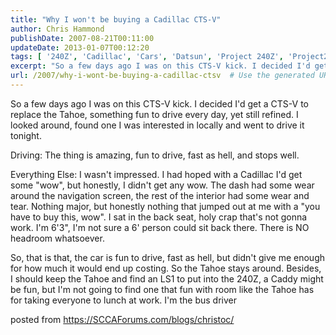 ```yaml
---
title: "Why I won't be buying a Cadillac CTS-V"
author: Chris Hammond
publishDate: 2007-08-21T00:11:00
updateDate: 2013-01-07T00:12:20
tags: [ '240Z', 'Cadillac', 'Cars', 'Datsun', 'Project 240Z', 'Project240z', 'Project240Zcom', 'The Good' ]
excerpt: "So a few days ago I was on this CTS-V kick. I decided I'd get a CTS-V to replace the Tahoe, something fun to drive every day, yet still refined. I looked around, found one I was interested in locally and went to drive it tonight. Driving: The thing is amazing, fun to drive, fast as hell, and stops well. Everything Else: I wasn't impressed. I had hoped with a Cadillac I'd get some \"wow\", but honestly, I didn't get any wow. The dash had some wear around the navigation screen, the rest of the interior had some wear and tear. Nothing major, but honestly nothing that jumped out at me with a \"you have to buy this, wow\". I sat in the back seat, holy crap that's not gonna work. I'm 6'3\", I'm not sure a 6' person could sit back there. There is NO headroom whatsoever. So, that is that, the car is fun to drive, fast as hell, but didn't give me enough for how much it would end up costing. So the Tahoe stays around. Besides, I should keep the Tahoe and find an LS1 to put into the 240Z, a Caddy might be fun, but I'm not going to find one that fun with room like the Tahoe has for taking everyone to lunch at work. I'm the bus driver posted from..."
url: /2007/why-i-wont-be-buying-a-cadillac-ctsv  # Use the generated URL with year
---
```

<P>So a few days ago I was on this CTS-V kick. I decided I'd get a CTS-V to replace the Tahoe, something fun to drive every day, yet still refined. I looked around, found one I was interested in locally and went to drive it tonight.</P> <P>Driving: The thing is amazing, fun to drive, fast as hell, and stops well.</P> <P>Everything Else: I wasn't impressed. I had hoped with a Cadillac I'd get some "wow", but honestly, I didn't get any wow. The dash had some wear around the navigation screen, the rest of the interior had some wear and tear. Nothing major, but honestly nothing that jumped out at me with a "you have to buy this, wow". I sat in the back seat, holy crap that's not gonna work. I'm 6'3", I'm not sure a 6' person could sit back there. There is NO headroom whatsoever.</P> <P>So, that is that, the car is fun to drive, fast as hell, but didn't give me enough for how much it would end up costing. So the Tahoe stays around. Besides, I should keep the Tahoe and find an LS1 to put into the 240Z, a Caddy might be fun, but I'm not going to find one that fun with room like the Tahoe has for taking everyone to lunch at work. I'm the bus driver</P> posted from <a href="https://SCCAForums.com/blogs/christoc/">https://SCCAForums.com/blogs/christoc/</a>
